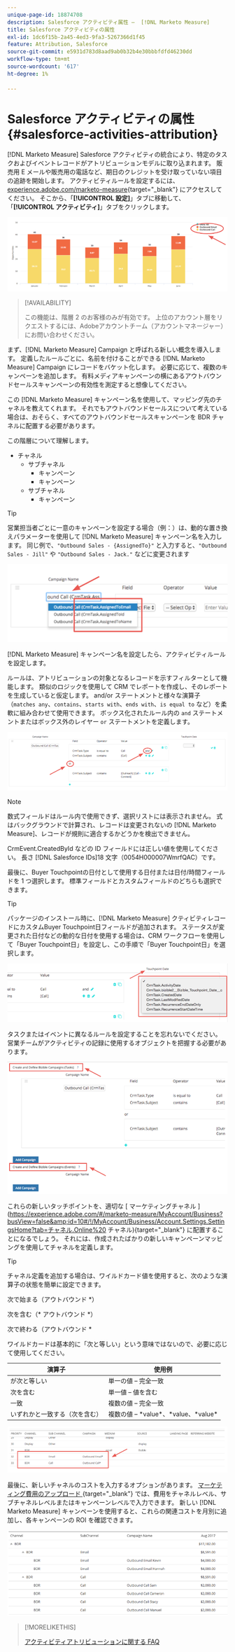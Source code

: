 ```yaml
---
unique-page-id: 18874708
description: Salesforce アクティビティ属性 –  [!DNL Marketo Measure]
title: Salesforce アクティビティの属性
exl-id: 1dc6f15b-2a45-4ed3-9fa3-5267366d1f45
feature: Attribution, Salesforce
source-git-commit: e5931d783d8aad9ab0b32b4e30bbbfdfd46230dd
workflow-type: tm+mt
source-wordcount: '617'
ht-degree: 1%

---
```


# Salesforce アクティビティの属性 {#salesforce-activities-attribution}

[!DNL Marketo Measure] Salesforce アクティビティの統合により、特定のタスクおよびイベントレコードがアトリビューションモデルに取り込まれます。 販売用 E メールや販売用の電話など、期日のクレジットを受け取っていない項目の追跡を開始します。 アクティビティルールを設定するには、[experience.adobe.com/marketo-measure](https://experience.adobe.com/marketo-measure?lang=ja){target="_blank"} にアクセスしてください。 そこから、「**[!UICONTROL 設定]**」タブに移動して、「**[!UICONTROL アクティビティ]**」タブをクリックします。

![](assets/1.png)

>[!AVAILABILITY]
>
>この機能は、階層 2 のお客様のみが有効です。 上位のアカウント層をリクエストするには、Adobeアカウントチーム（アカウントマネージャー）にお問い合わせください。

まず、[!DNL Marketo Measure] Campaign と呼ばれる新しい概念を導入します。 定義したルールごとに、名前を付けることができる [!DNL Marketo Measure] Campaign にレコードをバケット化します。 必要に応じて、複数のキャンペーンを追加します。 有料メディアキャンペーンの横にあるアウトバウンドセールスキャンペーンの有効性を測定すると想像してください。

この [!DNL Marketo Measure] キャンペーン名を使用して、マッピング先のチャネルを教えてくれます。 それでもアウトバウンドセールスについて考えている場合は、おそらく、すべてのアウトバウンドセールスキャンペーンを BDR チャネルに配置する必要があります。

この階層について理解します。

* チャネル
   * サブチャネル
      * キャンペーン
      * キャンペーン
   * サブチャネル
      * キャンペーン

>[!TIP]
>
>営業担当者ごとに一意のキャンペーンを設定する場合（例：）は、動的な置き換えパラメーターを使用して [!DNL Marketo Measure] キャンペーン名を入力します。 同じ例で、`"Outbound Sales - {AssignedTo}"` と入力すると、`"Outbound Sales - Jill"` や `"Outbound Sales - Jack."` などに変更されます

![](assets/2.png)

[!DNL Marketo Measure] キャンペーン名を設定したら、アクティビティルールを設定します。

ルールは、アトリビューションの対象となるレコードを示すフィルターとして機能します。 類似のロジックを使用して CRM でレポートを作成し、そのレポートを生成していると仮定します。 and/or ステートメントと様々な演算子（`matches any`、`contains`、`starts with`、`ends with`、`is equal to` など）を柔軟に組み合わせて使用できます。 ボックス化されたルール内の `and` ステートメントまたはボックス外のレイヤー `or` ステートメントを定義します。

![](assets/3.png)

>[!NOTE]
>
>数式フィールドはルール内で使用できず、選択リストには表示されません。 式はバックグラウンドで計算され、レコードは変更されないの [!DNL Marketo Measure]、レコードが規則に適合するかどうかを検出できません。
>
>CrmEvent.CreatedById などの ID フィールドには正しい値を使用してください。 長さ [!DNL Salesforce IDs]18 文字（0054H000007WmrfQAC）です。

最後に、Buyer Touchpointの日付として使用する日付または日付/時間フィールドを 1 つ選択します。 標準フィールドとカスタムフィールドのどちらも選択できます。

>[!TIP]
>
>パッケージのインストール時に、[!DNL Marketo Measure] クティビティレコードにカスタムBuyer Touchpoint日フィールドが追加されます。 ステータスが変更された日付などの動的な日付を使用する場合は、CRM ワークフローを使用して「Buyer Touchpoint日」を設定し、この手順で「Buyer Touchpoint日」を選択します。

![](assets/4.png)

タスクまたはイベントに異なるルールを設定することを忘れないでください。 営業チームがアクティビティの記録に使用するオブジェクトを把握する必要があります。

![](assets/5.png)

これらの新しいタッチポイントを、適切な [ マーケティングチャネル ](https://experience.adobe.com/#/marketo-measure/MyAccount/Business?busView=false&amp;id=10#/!/MyAccount/Business/Account.Settings.SettingsHome?tab=チャネル.Online%20 チャネル){target="_blank"} に配置することになるでしょう。 それには、作成されたばかりの新しいキャンペーンマッピングを使用してチャネルを定義します。

>[!TIP]
>
>チャネル定義を追加する場合は、ワイルドカード値を使用すると、次のような演算子の状態を簡単に設定できます。
>
>次で始まる（アウトバウンド &#42;）
>
>次を含む（&#42; アウトバウンド &#42;）
>
>次で終わる（アウトバウンド &#42;
>
>ワイルドカードは基本的に「次と等しい」という意味ではないので、必要に応じて使用してください。

| **演算子** | **使用例** |
|---|---|
| が次と等しい | 単一の値 – 完全一致 |
| 次を含む | 単一値 – 値を含む |
| 一致 | 複数の値 – 完全一致 |
| いずれかと一致する（次を含む） | 複数の値 – &#42;value&#42;、&#42;value、&#42;value&#42; |

![](assets/6.png)

最後に、新しいチャネルのコストを入力するオプションがあります。 [ マーケティング費用のアップロード ](https://experience.adobe.com/#/marketo-measure/MyAccount/Business?busView=false&amp;id=10#/!/MyAccount/Business/Account.Settings.SettingsHome?tab=Reporting.Marketing%20Spend){target="_blank"} では、費用をチャネルレベル、サブチャネルレベルまたはキャンペーンレベルで入力できます。 新しい [!DNL Marketo Measure] キャンペーンを使用すると、これらの関連コストを月別に追加し、各キャンペーンの ROI を確認できます。

![](assets/7.png)

>[!MORELIKETHIS]
>
>[ アクティビティアトリビューションに関する FAQ](/help/advanced-marketo-measure-features/activities-attribution/activities-attribution-faq.md)
